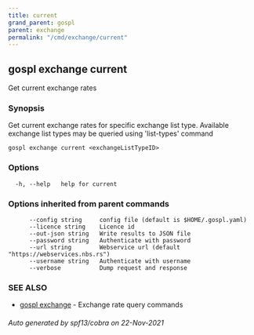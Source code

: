 ```yaml
---
title: current  
grand_parent: gospl  
parent: exchange  
permalink: "/cmd/exchange/current"
---
```

## gospl exchange current

Get current exchange rates

### Synopsis

Get current exchange rates for specific exchange list type.
Available exchange list types may be queried using 'list-types' command 


```
gospl exchange current <exchangeListTypeID>
```

### Options

```
  -h, --help   help for current
```

### Options inherited from parent commands

```
      --config string     config file (default is $HOME/.gospl.yaml)
      --licence string    Licence id
      --out-json string   Write results to JSON file
      --password string   Authenticate with password
      --url string        Webservice url (default "https://webservices.nbs.rs")
      --username string   Authenticate with username
      --verbose           Dump request and response
```

### SEE ALSO

* [gospl exchange](index.md)	 - Exchange rate query commands

###### Auto generated by spf13/cobra on 22-Nov-2021
